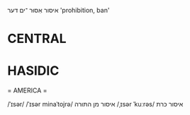 איסור
אִסּוּר
־ים
דער
'prohibition, ban'

CENTRAL
========

HASIDIC
=======
= AMERICA = 

/ˈɪsər/
/ˈɪsər minaˈtojrə/ איסור מן התּורה
/ˌɪsər ˈkuːrəs/ איסור כּרת
